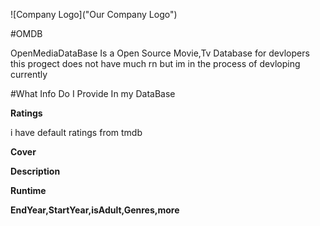 ![Company Logo]("Our Company Logo")

#OMDB

OpenMediaDataBase Is a Open Source Movie,Tv Database for devlopers 
this progect does not have much rn but im in the process of devloping currently 

#What Info Do I Provide In my DataBase 

**Ratings**

i have default ratings from tmdb 

**Cover**

**Description**

**Runtime**

**EndYear,StartYear,isAdult,Genres,more**


